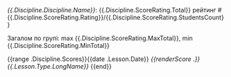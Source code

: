 *{{.Discipline.Discipline.Name}}*: {{.Discipline.ScoreRating.Total}}
рейтинг #{{.Discipline.ScoreRating.Rating}}/{{.Discipline.ScoreRating.StudentsCount}}

Загалом по групі: max {{.Discipline.ScoreRating.MaxTotal}}, min {{.Discipline.ScoreRating.MinTotal}}

{{range .Discipline.Scores}}{{date .Lesson.Date}} *{{renderScore .}}* _{{.Lesson.Type.LongName}}_
{{end}}